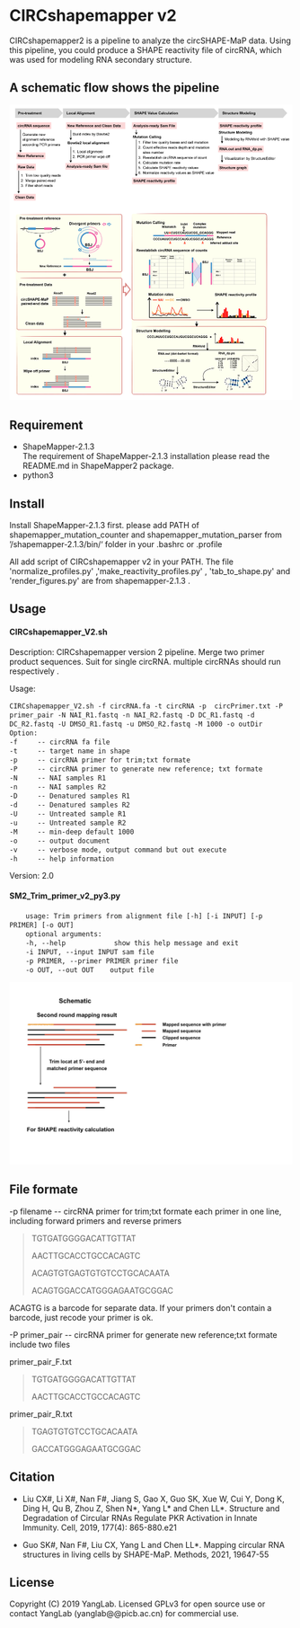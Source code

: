 CIRCshapemapper v2 
============================================
CIRCshapemapper2  is a pipeline to analyze the circSHAPE-MaP data. Using this pipeline, you could produce a SHAPE reactivity file of circRNA, which was used for modeling RNA secondary structure.


A schematic flow shows the pipeline
-------------------------------------

![image](https://github.com/YangLab/CIRCshapemapper/blob/master/CIRCshapemapper%20v2/CIRCshapemapper%20v2%20pipeline.jpg)


Requirement
------------------------------------
* ShapeMapper-2.1.3   
The requirement of ShapeMapper-2.1.3 installation please read the README.md in ShapeMapper2 package. 
* python3

Install
------------------------------------
Install ShapeMapper-2.1.3 first.
please add PATH of shapemapper_mutation_counter and shapemapper_mutation_parser from ’/shapemapper-2.1.3/bin/‘ folder in your .bashrc or .profile

All add script of CIRCshapemapper v2 in your PATH. The file 'normalize_profiles.py' ,'make_reactivity_profiles.py' , 'tab_to_shape.py' and 'render_figures.py' are from  shapemapper-2.1.3 .



Usage
----------------------------------
#### CIRCshapemapper_V2.sh
Description:
	CIRCshapemapper version 2 pipeline. Merge two primer product sequences. Suit for single circRNA. multiple circRNAs should run respectively
.

Usage:

    CIRCshapemapper_V2.sh -f circRNA.fa -t circRNA -p  circPrimer.txt -P primer_pair -N NAI_R1.fastq -n NAI_R2.fastq -D DC_R1.fastq -d DC_R2.fastq -U DMSO_R1.fastq -u DMSO_R2.fastq -M 1000 -o outDir
	Option:
 	-f     -- circRNA fa file
 	-t     -- target name in shape
 	-p     -- circRNA primer for trim;txt formate
 	-P     -- circRNA primer to generate new reference; txt formate
 	-N     -- NAI samples R1
	-n     -- NAI samples R2
 	-D     -- Denatured samples R1
 	-d     -- Denatured samples R2
	-U     -- Untreated sample R1
 	-u     -- Untreated sample R2
	-M     -- min-deep default 1000
	-o     -- output document
	-v     -- verbose mode, output command but out execute
	-h     -- help information

Version: 2.0




#### SM2_Trim_primer_v2_py3.py

		usage: Trim primers from alignment file [-h] [-i INPUT] [-p PRIMER] [-o OUT]
		optional arguments:
		-h, --help            show this help message and exit
		-i INPUT, --input INPUT sam file
		-p PRIMER, --primer PRIMER primer file 
		-o OUT, --out OUT    output file
![image](https://github.com/YangLab/circSHAPEmapper/blob/master/CIRCshapemapper%20v2/003.jpeg)


File formate
----------------------------------

-p  filename   -- circRNA primer for trim;txt formate
each primer in one line, including forward primers and reverse primers
>TGTGATGGGGACATTGTTAT
>
>AACTTGCACCTGCCACAGTC
>
>ACAGTGTGAGTGTGTCCTGCACAATA
>
>ACAGTGGACCATGGGAGAATGCGGAC

ACAGTG is a barcode for separate data. If your primers don't contain a barcode, just recode your primer is ok. 



-P	primer_pair	-- circRNA primer for generate new reference;txt formate 
include two files

primer_pair_F.txt
>TGTGATGGGGACATTGTTAT
>
>AACTTGCACCTGCCACAGTC

primer_pair_R.txt
>TGAGTGTGTCCTGCACAATA
>
>GACCATGGGAGAATGCGGAC
 
 
 

## Citation
- Liu CX#, Li X#, Nan F#, Jiang S, Gao X, Guo SK, Xue W, Cui Y, Dong K, Ding H, Qu B, Zhou Z, Shen N*, Yang L* and Chen LL*. Structure and Degradation of Circular RNAs Regulate PKR Activation in Innate Immunity. Cell, 2019, 177(4): 865-880.e21

- Guo SK#, Nan F#, Liu CX, Yang L and Chen LL*. Mapping circular RNA structures in living cells by SHAPE-MaP. Methods, 2021, 19647-55
## License
Copyright (C) 2019 YangLab. Licensed GPLv3 for open source use or contact YangLab (yanglab@@picb.ac.cn) for commercial use.
